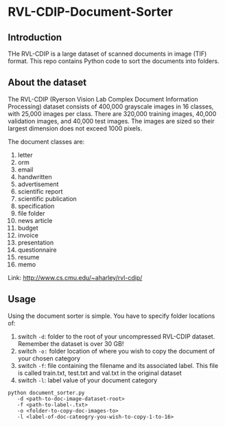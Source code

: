 # RVL-CDIP-Document-Sorter

## Introduction 
THe RVL-CDIP is a large dataset of scanned documents in image (TIF) format. This repo contains Python code to sort the documents into folders. 

## About the dataset 
The RVL-CDIP (Ryerson Vision Lab Complex Document Information Processing) dataset consists of 400,000 grayscale images in 16 classes, with 25,000 images per class. There are 320,000 training images, 40,000 validation images, and 40,000 test images. The images are sized so their largest dimension does not exceed 1000 pixels.

The document classes are: 

1. letter
2. orm
3. email
4. handwritten
5. advertisement
6. scientific report
7. scientific publication
8. specification
9. file folder
10. news article
11. budget
12. invoice
13. presentation
14. questionnaire
15. resume
16. memo

Link: http://www.cs.cmu.edu/~aharley/rvl-cdip/

## Usage 

Using the document sorter is simple. You have to specify folder locations of:

  1. switch ```-d```: folder to the root of your uncompressed RVL-CDIP dataset. Remember the dataset is over 30 GB! 
  2. switch ```-o:``` folder location of where you wish to copy the document of your chosen category 
  3. switch ```-f```: file containing the filename and its associated label. This file is called train.txt, test.txt and val.txt in the original dataset
  4. switch ```-l```: label value of your document category 
```
python document_sorter.py 
   -d <path-to-doc-image-dataset-root> 
   -f <path-to-label-.txt> 
   -o <folder-to-copy-doc-images-to> 
   -l <label-of-doc-cateogry-you-wish-to-copy-1-to-16>
```

